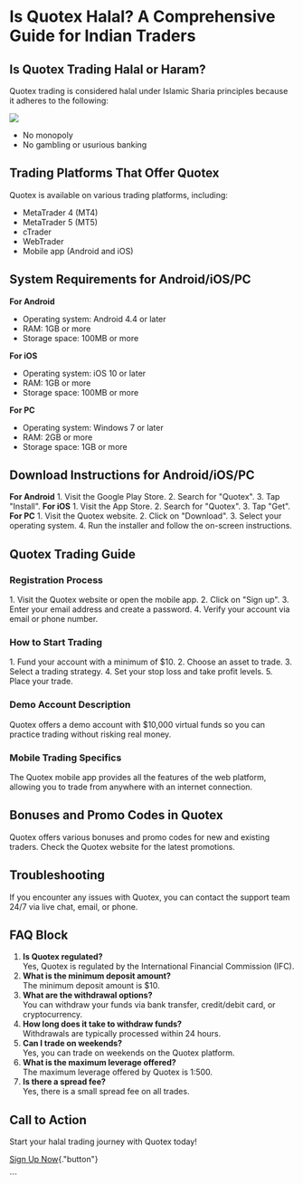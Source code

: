 # Is Quotex Halal? A Comprehensive Guide for Indian Traders

## Is Quotex Trading Halal or Haram?

Quotex trading is considered halal under Islamic Sharia principles
because it adheres to the following:

[![](https://static.quotex.io/files/4_en/300_250.jpg)](https://traff.sbs/brokerqxlid)

-   No monopoly
-   No gambling or usurious banking

## Trading Platforms That Offer Quotex

Quotex is available on various trading platforms, including:

-   MetaTrader 4 (MT4)
-   MetaTrader 5 (MT5)
-   cTrader
-   WebTrader
-   Mobile app (Android and iOS)

## System Requirements for Android/iOS/PC

**For Android**

-   Operating system: Android 4.4 or later
-   RAM: 1GB or more
-   Storage space: 100MB or more

**For iOS**

-   Operating system: iOS 10 or later
-   RAM: 1GB or more
-   Storage space: 100MB or more

**For PC**

-   Operating system: Windows 7 or later
-   RAM: 2GB or more
-   Storage space: 1GB or more

## Download Instructions for Android/iOS/PC

**For Android** 1. Visit the Google Play Store. 2. Search for
"Quotex". 3. Tap "Install". **For iOS** 1. Visit the App
Store. 2. Search for "Quotex". 3. Tap "Get". **For PC** 1.
Visit the Quotex website. 2. Click on "Download". 3. Select your
operating system. 4. Run the installer and follow the on-screen
instructions.

## Quotex Trading Guide

### Registration Process

1\. Visit the Quotex website or open the mobile app. 2. Click on
"Sign up". 3. Enter your email address and create a password. 4.
Verify your account via email or phone number.

### How to Start Trading

1\. Fund your account with a minimum of \$10. 2. Choose an asset to
trade. 3. Select a trading strategy. 4. Set your stop loss and take
profit levels. 5. Place your trade.

### Demo Account Description

Quotex offers a demo account with \$10,000 virtual funds so you can
practice trading without risking real money.

### Mobile Trading Specifics

The Quotex mobile app provides all the features of the web platform,
allowing you to trade from anywhere with an internet connection.

## Bonuses and Promo Codes in Quotex

Quotex offers various bonuses and promo codes for new and existing
traders. Check the Quotex website for the latest promotions.

## Troubleshooting

If you encounter any issues with Quotex, you can contact the support
team 24/7 via live chat, email, or phone.

## FAQ Block

1.  **Is Quotex regulated?**\
    Yes, Quotex is regulated by the International Financial Commission
    (IFC).
2.  **What is the minimum deposit amount?**\
    The minimum deposit amount is \$10.
3.  **What are the withdrawal options?**\
    You can withdraw your funds via bank transfer, credit/debit card, or
    cryptocurrency.
4.  **How long does it take to withdraw funds?**\
    Withdrawals are typically processed within 24 hours.
5.  **Can I trade on weekends?**\
    Yes, you can trade on weekends on the Quotex platform.
6.  **What is the maximum leverage offered?**\
    The maximum leverage offered by Quotex is 1:500.
7.  **Is there a spread fee?**\
    Yes, there is a small spread fee on all trades.

## Call to Action

Start your halal trading journey with Quotex today!

[Sign Up
Now](\%22https://broker-qx.pro/sign-up/?lid=1102511\%22){."button"}

\`\`\`


